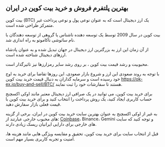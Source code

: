 

## بهترین پلتفرم فروش و خرید بیت کوین در ایران

بیت کوین (BTC) یک ارز دیجیتال است که به عنوان نوعی پول و نوعی پرداخت غیر متمرکز طراحی شده است.

بیت کوین در سال 2009 توسط یک توسعه دهنده ناشناس یا گروهی از توسعه دهندگان با نام ساتوشی ناکاموتو به راه اندازی شد.

از آن زمان این ارز به بزرگترین ارز دیجیتال در جهان تبدیل شده و به عنوان پادشاه ارزهای دیجیتال شناخته شده است.

محبوبیت و رشد قیمت بیت کوین ، بر روی رشد سایر رمزارزها نیز تاثیرگذار است.

با توجه به روند صعودی این ارز و شروع بازار صعودی، این روزها تقاضا برای خرید به اوج خود رسیده است و سرمایه گذاران به دنبال قیمت خرید بیت کوین https://ok-ex.io/buy-and-sell/BTC/ هستند تا سفارشات خود را ثبت نمایند.


برای خرید بیت کوین، می توانید در یک صرافی ارز دیجیتال معتبر مانند اوکی اکسچنج حساب کاربری ایجاد کنید، یک روش پرداخت را انتخاب کنید و برای خرید بیت کوین با قیمت فعلی بازار سفارش دهید.

به غیر از اوکی اکسچنج به عنوان بهترین سایت خرید بیت کوین در ایران، برخی از گزینه های محبوب خارجی عبارتند از: [Coinbase](https://status.coinbase.com/)، Binance، Gemini و توجه کنید که سایت های خارجی برای دارایی ایرانیان ریسک زیادی دارند.

  

قبل از انتخاب سایت برای خرید بیت کوین، تحقیق و مقایسه ویژگی هایی مانند هزینه ها، امنیت و تجربه کاربری بسیار مهم است.
